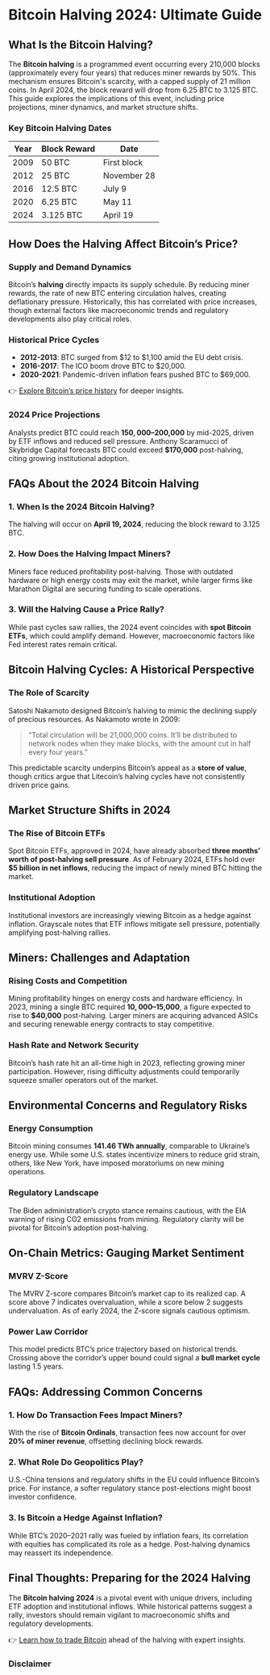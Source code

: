 # Bitcoin Halving 2024: Ultimate Guide  

## What Is the Bitcoin Halving?  

The **Bitcoin halving** is a programmed event occurring every 210,000 blocks (approximately every four years) that reduces miner rewards by 50%. This mechanism ensures Bitcoin's scarcity, with a capped supply of 21 million coins. In April 2024, the block reward will drop from 6.25 BTC to 3.125 BTC. This guide explores the implications of this event, including price projections, miner dynamics, and market structure shifts.  

### Key Bitcoin Halving Dates  
| Year | Block Reward | Date       |  
|------|--------------|------------|  
| 2009 | 50 BTC       | First block|  
| 2012 | 25 BTC       | November 28|  
| 2016 | 12.5 BTC     | July 9     |  
| 2020 | 6.25 BTC     | May 11     |  
| 2024 | 3.125 BTC    | April 19   |  

## How Does the Halving Affect Bitcoin’s Price?  

### Supply and Demand Dynamics  
Bitcoin’s **halving** directly impacts its supply schedule. By reducing miner rewards, the rate of new BTC entering circulation halves, creating deflationary pressure. Historically, this has correlated with price increases, though external factors like macroeconomic trends and regulatory developments also play critical roles.  

### Historical Price Cycles  
- **2012-2013**: BTC surged from $12 to $1,100 amid the EU debt crisis.  
- **2016-2017**: The ICO boom drove BTC to $20,000.  
- **2020-2021**: Pandemic-driven inflation fears pushed BTC to $69,000.  

👉 [Explore Bitcoin’s price history](https://bit.ly/okx-bonus) for deeper insights.  

### 2024 Price Projections  
Analysts predict BTC could reach **$150,000–$200,000** by mid-2025, driven by ETF inflows and reduced sell pressure. Anthony Scaramucci of Skybridge Capital forecasts BTC could exceed **$170,000** post-halving, citing growing institutional adoption.  

## FAQs About the 2024 Bitcoin Halving  

### 1. When Is the 2024 Bitcoin Halving?  
The halving will occur on **April 19, 2024**, reducing the block reward to 3.125 BTC.  

### 2. How Does the Halving Impact Miners?  
Miners face reduced profitability post-halving. Those with outdated hardware or high energy costs may exit the market, while larger firms like Marathon Digital are securing funding to scale operations.  

### 3. Will the Halving Cause a Price Rally?  
While past cycles saw rallies, the 2024 event coincides with **spot Bitcoin ETFs**, which could amplify demand. However, macroeconomic factors like Fed interest rates remain critical.  

## Bitcoin Halving Cycles: A Historical Perspective  

### The Role of Scarcity  
Satoshi Nakamoto designed Bitcoin’s halving to mimic the declining supply of precious resources. As Nakamoto wrote in 2009:  
> “Total circulation will be 21,000,000 coins. It’ll be distributed to network nodes when they make blocks, with the amount cut in half every four years.”  

This predictable scarcity underpins Bitcoin’s appeal as a **store of value**, though critics argue that Litecoin’s halving cycles have not consistently driven price gains.  

## Market Structure Shifts in 2024  

### The Rise of Bitcoin ETFs  
Spot Bitcoin ETFs, approved in 2024, have already absorbed **three months’ worth of post-halving sell pressure**. As of February 2024, ETFs hold over **$5 billion in net inflows**, reducing the impact of newly mined BTC hitting the market.  

### Institutional Adoption  
Institutional investors are increasingly viewing Bitcoin as a hedge against inflation. Grayscale notes that ETF inflows mitigate sell pressure, potentially amplifying post-halving rallies.  

## Miners: Challenges and Adaptation  

### Rising Costs and Competition  
Mining profitability hinges on energy costs and hardware efficiency. In 2023, mining a single BTC required **$10,000–$15,000**, a figure expected to rise to **$40,000** post-halving. Larger miners are acquiring advanced ASICs and securing renewable energy contracts to stay competitive.  

### Hash Rate and Network Security  
Bitcoin’s hash rate hit an all-time high in 2023, reflecting growing miner participation. However, rising difficulty adjustments could temporarily squeeze smaller operators out of the market.  

## Environmental Concerns and Regulatory Risks  

### Energy Consumption  
Bitcoin mining consumes **141.46 TWh annually**, comparable to Ukraine’s energy use. While some U.S. states incentivize miners to reduce grid strain, others, like New York, have imposed moratoriums on new mining operations.  

### Regulatory Landscape  
The Biden administration’s crypto stance remains cautious, with the EIA warning of rising CO2 emissions from mining. Regulatory clarity will be pivotal for Bitcoin’s adoption post-halving.  

## On-Chain Metrics: Gauging Market Sentiment  

### MVRV Z-Score  
The MVRV Z-score compares Bitcoin’s market cap to its realized cap. A score above 7 indicates overvaluation, while a score below 2 suggests undervaluation. As of early 2024, the Z-score signals cautious optimism.  

### Power Law Corridor  
This model predicts BTC’s price trajectory based on historical trends. Crossing above the corridor’s upper bound could signal a **bull market cycle** lasting 1.5 years.  

## FAQs: Addressing Common Concerns  

### 1. How Do Transaction Fees Impact Miners?  
With the rise of **Bitcoin Ordinals**, transaction fees now account for over **20% of miner revenue**, offsetting declining block rewards.  

### 2. What Role Do Geopolitics Play?  
U.S.-China tensions and regulatory shifts in the EU could influence Bitcoin’s price. For instance, a softer regulatory stance post-elections might boost investor confidence.  

### 3. Is Bitcoin a Hedge Against Inflation?  
While BTC’s 2020–2021 rally was fueled by inflation fears, its correlation with equities has complicated its role as a hedge. Post-halving dynamics may reassert its independence.  

## Final Thoughts: Preparing for the 2024 Halving  

The **Bitcoin halving 2024** is a pivotal event with unique drivers, including ETF adoption and institutional inflows. While historical patterns suggest a rally, investors should remain vigilant to macroeconomic shifts and regulatory developments.  

👉 [Learn how to trade Bitcoin](https://bit.ly/okx-bonus) ahead of the halving with expert insights.  

### Disclaimer  